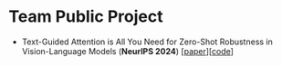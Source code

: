 # Team Public Project
- <a name="todo"></a> Text-Guided Attention is All You Need for Zero-Shot Robustness in Vision-Language Models (**NeurIPS 2024**)  [[paper](https://arxiv.org/abs/2410.21802)][[code](https://github.com/zhyblue424/TGA-ZSR)]
